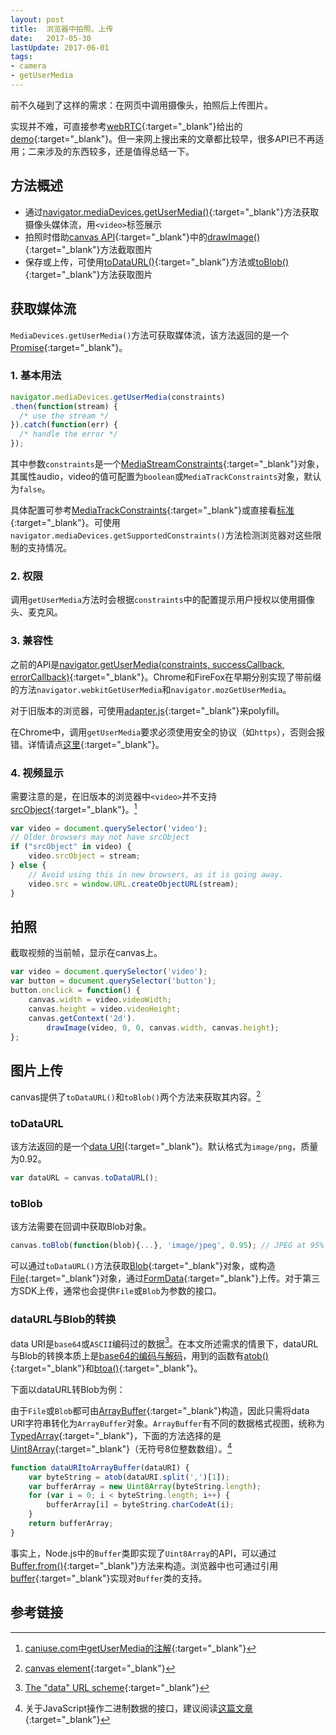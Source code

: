 ```yaml
---
layout: post
title:  浏览器中拍照、上传
date:   2017-05-30
lastUpdate: 2017-06-01
tags:
- camera
- getUserMedia
---
```


前不久碰到了这样的需求：在网页中调用摄像头，拍照后上传图片。

实现并不难，可直接参考[webRTC](https://webrtc.org/){:target="_blank"}给出的[demo](https://webrtc.github.io/samples/src/content/getusermedia/canvas/){:target="_blank"}。但一来网上搜出来的文章都比较早，很多API已不再适用；二来涉及的东西较多，还是值得总结一下。

## 方法概述

- 通过[navigator.mediaDevices.getUserMedia()](https://developer.mozilla.org/en-US/docs/Web/API/MediaDevices/getUserMedia){:target="_blank"}方法获取摄像头媒体流，用`<video>`标签展示
- 拍照时借助[canvas API](https://developer.mozilla.org/en-US/docs/Web/API/Canvas_API){:target="_blank"}中的[drawImage()](https://developer.mozilla.org/en-US/docs/Web/API/CanvasRenderingContext2D/drawImage){:target="_blank"}方法截取图片
- 保存或上传，可使用[toDataURL()](https://developer.mozilla.org/en-US/docs/Web/API/HTMLCanvasElement/toDataURL){:target="_blank"}方法或[toBlob()](https://developer.mozilla.org/en-US/docs/Web/API/HTMLCanvasElement/toBlob){:target="_blank"}方法获取图片

## 获取媒体流

`MediaDevices.getUserMedia()`方法可获取媒体流，该方法返回的是一个[Promise](https://developer.mozilla.org/en-US/docs/Web/JavaScript/Reference/Global_Objects/Promise){:target="_blank"}。

### 1. 基本用法

```javascript
navigator.mediaDevices.getUserMedia(constraints)
.then(function(stream) {
  /* use the stream */
}).catch(function(err) {
  /* handle the error */
});
```

其中参数`constraints`是一个[MediaStreamConstraints](https://www.w3.org/TR/mediacapture-streams/#mediastreamconstraints){:target="_blank"}对象，其属性audio，video的值可配置为`boolean`或`MediaTrackConstraints`对象，默认为`false`。

具体配置可参考[MediaTrackConstraints](https://developer.mozilla.org/en-US/docs/Web/API/MediaTrackConstraints){:target="_blank"}或直接看[标准](https://www.w3.org/TR/mediacapture-streams/#media-track-constraints){:target="_blank"}。可使用`navigator.mediaDevices.getSupportedConstraints()`方法检测浏览器对这些限制的支持情况。

### 2. 权限

调用`getUserMedia`方法时会根据`constraints`中的配置提示用户授权以使用摄像头、麦克风。

### 3. 兼容性

之前的API是[navigator.getUserMedia(constraints, successCallback, errorCallback)](https://developer.mozilla.org/en-US/docs/Web/API/Navigator/getUserMedia){:target="_blank"}。Chrome和FireFox在早期分别实现了带前缀的方法`navigator.webkitGetUserMedia`和`navigator.mozGetUserMedia`。

对于旧版本的浏览器，可使用[adapter.js](https://github.com/webrtc/adapter){:target="_blank"}来polyfill。

在Chrome中，调用`getUserMedia`要求必须使用安全的协议（如`https`），否则会报错。详情请点[这里](https://www.chromium.org/Home/chromium-security/prefer-secure-origins-for-powerful-new-features){:target="_blank"}。

### 4. 视频显示

需要注意的是，在旧版本的浏览器中`<video>`并不支持[srcObject](https://developer.mozilla.org/en-US/docs/Web/API/HTMLMediaElement/srcObject){:target="_blank"}。[^1]

```javascript
var video = document.querySelector('video');
// Older browsers may not have srcObject
if ("srcObject" in video) {
    video.srcObject = stream;
} else {
    // Avoid using this in new browsers, as it is going away.
    video.src = window.URL.createObjectURL(stream);
}
```

## 拍照

截取视频的当前帧，显示在canvas上。

```javascript
var video = document.querySelector('video');
var button = document.querySelector('button');
button.onclick = function() {
    canvas.width = video.videoWidth;
    canvas.height = video.videoHeight;
    canvas.getContext('2d').
        drawImage(video, 0, 0, canvas.width, canvas.height);
};
```

## 图片上传

canvas提供了`toDataURL()`和`toBlob()`两个方法来获取其内容。[^2]

### toDataURL

该方法返回的是一个[data URI](https://developer.mozilla.org/en-US/docs/Web/HTTP/Basics_of_HTTP/Data_URIs){:target="_blank"}。默认格式为`image/png`，质量为0.92。

```javascript
var dataURL = canvas.toDataURL();
```

### toBlob

该方法需要在回调中获取Blob对象。

```js
canvas.toBlob(function(blob){...}, 'image/jpeg', 0.95); // JPEG at 95% quality
```

可以通过`toDataURL()`方法获取[Blob](https://developer.mozilla.org/en-US/docs/Web/API/Blob/Blob){:target="_blank"}对象，或构造[File](https://developer.mozilla.org/en-US/docs/Web/API/File){:target="_blank"}对象，通过[FormData](https://developer.mozilla.org/en-US/docs/Web/API/FormData){:target="_blank"}上传。对于第三方SDK上传，通常也会提供`File`或`Blob`为参数的接口。

### dataURL与Blob的转换

data URI是`base64`或`ASCII`编码过的数据[^3]。在本文所述需求的情景下，dataURL与Blob的转换本质上是[base64的编码与解码](https://developer.mozilla.org/en-US/docs/Web/API/WindowBase64/Base64_encoding_and_decoding)，用到的函数有[atob()](https://developer.mozilla.org/en-US/docs/Web/API/WindowOrWorkerGlobalScope/atob){:target="_blank"}和[btoa()](https://developer.mozilla.org/en-US/docs/Web/API/WindowOrWorkerGlobalScope/btoa){:target="_blank"}。

下面以dataURL转Blob为例：

由于`File`或`Blob`都可由[ArrayBuffer](https://developer.mozilla.org/en-US/docs/Web/JavaScript/Reference/Global_Objects/ArrayBuffer){:target="_blank"}构造，因此只需将data URI字符串转化为`ArrayBuffer`对象。`ArrayBuffer`有不同的数据格式视图，统称为[TypedArray](https://developer.mozilla.org/en-US/docs/Web/JavaScript/Typed_arrays){:target="_blank"}，下面的方法选择的是[Uint8Array](https://developer.mozilla.org/en-US/docs/Web/JavaScript/Reference/Global_Objects/Uint8Array){:target="_blank"}（无符号8位整数数组）。[^4]

```javascript
function dataURItoArrayBuffer(dataURI) {
    var byteString = atob(dataURI.split(',')[1]);
    var bufferArray = new Uint8Array(byteString.length);
    for (var i = 0; i < byteString.length; i++) {
        bufferArray[i] = byteString.charCodeAt(i);
    }
    return bufferArray;
}
```

事实上，Node.js中的`Buffer`类即实现了`Uint8Array`的API，可以通过[Buffer.from()](https://nodejs.org/api/buffer.html#buffer_class_method_buffer_from_string_encoding){:target="_blank"}方法来构造。浏览器中也可通过引用[buffer](https://github.com/feross/buffer){:target="_blank"}实现对`Buffer`类的支持。

## 参考链接

[^1]: [caniuse.com中getUserMedia的注解](http://caniuse.com/#feat=stream){:target="_blank"}
[^2]: [canvas element](https://html.spec.whatwg.org/multipage/scripting.html#the-canvas-element){:target="_blank"}
[^3]: [The "data" URL scheme](https://tools.ietf.org/html/rfc2397){:target="_blank"}
[^4]: 关于JavaScript操作二进制数据的接口，建议阅读[这篇文章](http://javascript.ruanyifeng.com/stdlib/arraybuffer.html){:target="_blank"}